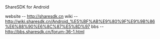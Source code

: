 ShareSDK for Android

website -- http://sharesdk.cn
wiki -- http://wiki.sharesdk.cn/Android_%E5%BF%AB%E9%80%9F%E9%9B%86%E6%88%90%E6%8C%87%E5%8D%97
bbs -- http://bbs.sharesdk.cn/forum-36-1.html
